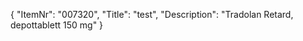 {
  "ItemNr": "007320",
  "Title": "test",
  "Description": "Tradolan Retard, depottablett 150 mg"
}